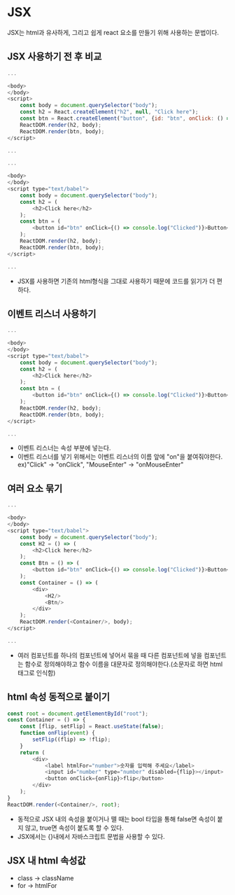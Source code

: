# JSX
JSX는 html과 유사하게, 그리고 쉽게 react 요소를 만들기 위해 사용하는 문법이다.
## JSX 사용하기 전 후 비교
```javascript
...

<body>
</body>
<script>
    const body = document.querySelector("body");
    const h2 = React.createElement("h2", null, "Click here");
    const btn = React.createElement("button", {id: "btn", onClick: () => console.log("Clicked")}, "Button");
    ReactDOM.render(h2, body);
    ReactDOM.render(btn, body);
</script>

...

```
```javascript
...

<body>
</body>
<script type="text/babel">
    const body = document.querySelector("body");
    const h2 = (
        <h2>Click here</h2>
    );
    const btn = (
        <button id="btn" onClick={() => console.log("Clicked")}>Button</button>
    );
    ReactDOM.render(h2, body);
    ReactDOM.render(btn, body);
</script>

...

```
* JSX를 사용하면 기존의 html형식을 그대로 사용하기 때문에 코드를 읽기가 더 편하다.
## 이벤트 리스너 사용하기
```javascript
...

<body>
</body>
<script type="text/babel">
    const body = document.querySelector("body");
    const h2 = (
        <h2>Click here</h2>
    );
    const btn = (
        <button id="btn" onClick={() => console.log("Clicked")}>Button</button>
    );
    ReactDOM.render(h2, body);
    ReactDOM.render(btn, body);
</script>

...

```
* 이벤트 리스너는 속성 부분에 넣는다.
* 이벤트 리스너를 넣기 위해서는 이벤트 리스너의 이름 앞에 "on"을 붙여줘야한다. ex)"Click" -> "onClick", "MouseEnter" -> "onMouseEnter"
## 여러 요소 묶기
```javascript
...

<body>
</body>
<script type="text/babel">
    const body = document.querySelector("body");
    const H2 = () => (
        <h2>Click here</h2>
    );
    const Btn = () => (
        <button id="btn" onClick={() => console.log("Clicked")}>Button</button>
    );
    const Container = () => (
        <div>
            <H2/>
            <Btn/>
        </div>
    );
    ReactDOM.render(<Container/>, body);
</script>

...

```
* 여러 컴포넌트를 하나의 컴포넌트에 넣어서 묶을 때 다른 컴포넌트에 넣을 컴포넌트는 함수로 정의해야하고 함수 이름을 대문자로 정의해야한다.(소문자로 하면 html 태그로 인식함)
## html 속성 동적으로 붙이기
```javascript
const root = document.getElementById("root");
const Container = () => {
    const [flip, setFlip] = React.useState(false);
    function onFlip(event) {
        setFlip((flip) => !flip);
    }
    return (
        <div>
            <label htmlFor="number">숫자를 입력해 주세요</label>
            <input id="number" type="number" disabled={flip}></input>
            <button onClick={onFlip}>flip</button>
        </div>
    );   
}
ReactDOM.render(<Container/>, root);
```
* 동적으로 JSX 내의 속성을 붙이거나 뗄 때는 bool 타입을 통해 false면 속성이 붙지 않고, true면 속성이 붙도록 할 수 있다.
* JSX에서는 {}내에서 자바스크립트 문법을 사용할 수 있다.
## JSX 내 html 속성값
* class -> className
* for -> htmlFor